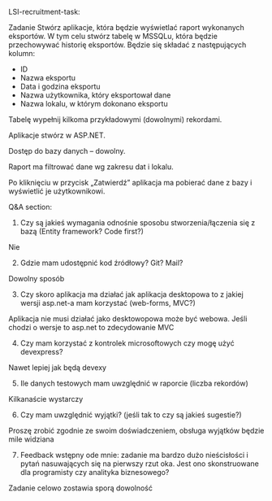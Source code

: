 LSI-recruitment-task:

Zadanie	
Stwórz aplikacje, która będzie wyświetlać raport wykonanych eksportów. 
W tym celu stwórz tabelę w MSSQLu, która będzie przechowywać historię eksportów. Będzie się składać z następujących kolumn:
- ID
- Nazwa eksportu
- Data i godzina eksportu
- Nazwa użytkownika, który eksportował dane
- Nazwa lokalu, w którym dokonano eksportu

Tabelę wypełnij kilkoma przykładowymi (dowolnymi) rekordami.

Aplikacje stwórz w ASP.NET. 

Dostęp do bazy danych – dowolny. 

Raport ma filtrować dane wg zakresu dat i lokalu. 

Po kliknięciu w przycisk „Zatwierdź” aplikacja ma pobierać dane z bazy i wyświetlić je użytkownikowi.

Q&A section: 

1) Czy są jakieś wymagania odnośnie sposobu stworzenia/łączenia się z bazą (Entity framework? Code first?)

Nie

2) Gdzie mam udostępnić kod źródłowy? Git? Mail?

Dowolny sposób

3) Czy skoro aplikacja ma działać jak aplikacja desktopowa to z jakiej wersji asp.net-a mam korzystać (web-forms, MVC?)

Aplikacja nie musi działać jako desktowopowa może być webowa. Jeśli chodzi o wersje to asp.net to zdecydowanie MVC

4) Czy mam korzystać z kontrolek microsoftowych czy mogę użyć devexpress?

Nawet lepiej jak będą devexy

5) Ile danych testowych mam uwzględnić w raporcie (liczba rekordów)

Kilkanaście wystarczy

6) Czy mam uwzględnić wyjątki? (jeśli tak to czy są jakieś sugestie?)

Proszę zrobić zgodnie ze swoim doświadczeniem, obsługa wyjątków będzie mile widziana

7) Feedback wstępny ode mnie: zadanie ma bardzo dużo nieścisłości i pytań nasuwających się na pierwszy rzut oka. Jest ono skonstruowane dla programisty czy analityka biznesowego?

Zadanie celowo zostawia sporą dowolność



